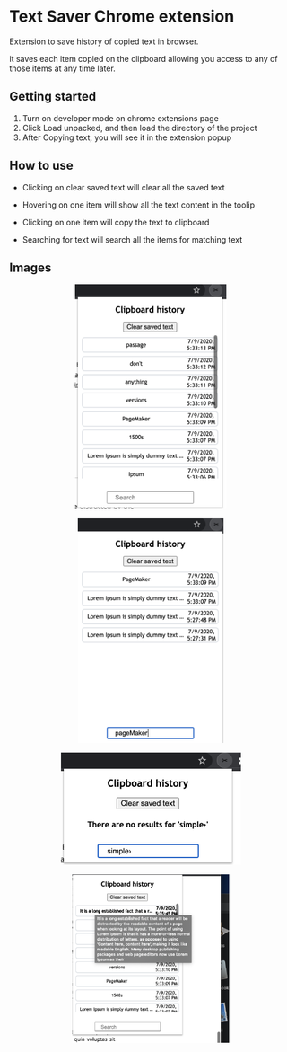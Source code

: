 # Text Saver Chrome extension

Extension to save history of copied text in browser.

it saves each item copied on the clipboard allowing you access to any of those items at any time later.

## Getting started
1. Turn on developer mode on chrome extensions page
2. Click Load unpacked, and then load the directory of the project
3. After Copying text, you will see it in the extension popup


## How to use

* Clicking on clear saved text will clear all the saved text

* Hovering on one item will show all the text content in the toolip

* Clicking on one item will copy the text to clipboard

* Searching for text will search all the items for matching text

## Images

<p align="center">
    <img src="images/1.png" alt="img1" height="400">
</p>
<p align="center">
    <img src="images/2.png" alt="img2" height="400">
</p>
<p align="center">
    <img src="images/3.png" alt="img3" height="200">
</p>

<p align="center">
    <img src="images/4.png" alt="img4" height="300">
</p>